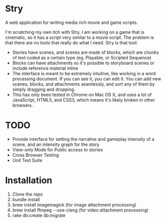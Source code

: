 Stry
====

A web application for writing media rich movie and game scripts.

I'm scratching my own itch with Stry. I am working on a game that is cinematic, so it has a script very similar to a
movie script. The problem is that there are no tools that really do what I need. Stry is that tool:

* Stories have scenes, and scenes are made of blocks, which are chunks of text coded as a certain type (eg. Playable, or
  Scripted Sequence)
* Blocks can have attachments so it's possible to storyboard scenes or include reference material inline
* The interface is meant to be extremely intuitive, like working in a word processing document. If you can see it, you
  can edit it. You can add new scenes, blocks, and attachments seamlessly, and sort any of them by simply dragging and
  dropping.
* This has only been tested in Chrome on Mac OS X, and uses a lot of JavaScript, HTML5, and CSS3, which means it's
  likely broken in other browsers.

TODO
====

* Provide interface for setting the narrative and gameplay intensity of a scene, and an intensity graph for the story
* View-only Mode for Public access to stories
* Cross Browser Testing
* Unit Test Suite

Installation
============

1. Clone the repo
2. bundle install
3. brew install imagemagick (for image attachment processing)
4. brew install ffmpeg --use-clang (for video attachment processing)
5. rake db:create db:migrate
